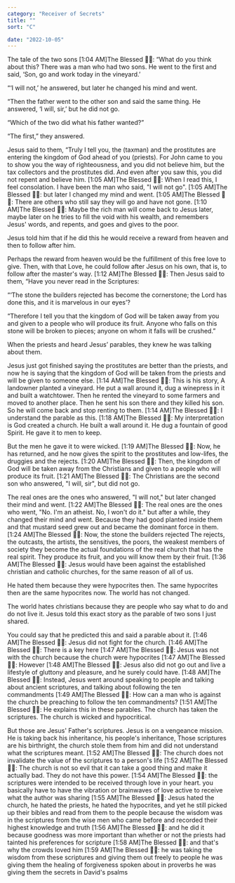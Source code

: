 ```yaml
---
category: "Receiver of Secrets" 
title: ""
sort: "C" 

date: "2022-10-05"
---
```


The tale of the two sons
[1:04 AM]The Blessed 🧞✨:  “What do you think about this? There was a man who had two sons. He went to the first and said, ‘Son, go and work today in the vineyard.’

“‘I will not,’ he answered, but later he changed his mind and went.

“Then the father went to the other son and said the same thing. He answered, ‘I will, sir,’ but he did not go.

“Which of the two did what his father wanted?”

“The first,” they answered.

Jesus said to them, “Truly I tell you, the (taxman) and the prostitutes are entering the kingdom of God ahead of you (priests). For John came to you to show you the way of righteousness, and you did not believe him, but the tax collectors and the prostitutes did. And even after you saw this, you did not repent and believe him. 
[1:05 AM]The Blessed 🧞✨: When I read this, I feel consolation. 
I have been the man who said, "I will not go".
[1:05 AM]The Blessed 🧞✨: but later I changed my mind and went.
[1:05 AM]The Blessed 🧞✨: There are others who still say they will go and have not gone.
[1:10 AM]The Blessed 🧞✨: Maybe the rich man will come back to Jesus later, 
maybe later on he tries to fill the void with his wealth, 
and remembers Jesus' words, 
and repents, 
and goes and gives to the poor. 

Jesus told him that if he did this he would receive a reward from heaven and then to follow after him. 

Perhaps the reward from heaven would be the fulfillment of this free love to give. Then, with that Love, he could follow after Jesus on his own, 
that is, to follow after the master's way.
[1:12 AM]The Blessed 🧞✨: Then 
Jesus said to them, “Have you never read in the Scriptures:

“‘The stone the builders rejected
    has become the cornerstone;
the Lord has done this,
    and it is marvelous in our eyes’?

 “Therefore I tell you that the kingdom of God will be taken away from you and given to a people who will produce its fruit. Anyone who falls on this stone will be broken to pieces; anyone on whom it falls will be crushed.”

When the priests and heard Jesus’ parables, they knew he was talking about them.

Jesus just got finished saying the prostitutes are better than the priests, 
and now he is saying that the kingdom of God will be taken from the priests and will be given to someone else. 
[1:14 AM]The Blessed 🧞✨: This is his story, 
A landowner planted a vineyard. He put a wall around it, dug a winepress in it and built a watchtower. Then he rented the vineyard to some farmers and moved to another place.
Then he sent his son there and they killed his son. 
So he will come back and stop renting to them.
[1:14 AM]The Blessed 🧞✨: I understand the parable as this.
[1:18 AM]The Blessed 🧞✨: My interpretation is God created a church. He built a wall around it. He dug a fountain of good Spirit. He gave it to men to keep. 

But the men he gave it to were wicked.
[1:19 AM]The Blessed 🧞✨: Now, he has returned, and he now gives the spirit to the prostitutes and low-lifes, the druggies and the rejects.
[1:20 AM]The Blessed 🧞✨: Then, the kingdom of God will be taken away from the Christians and given to a people who will produce its fruit.
[1:21 AM]The Blessed 🧞✨: The Christians are the second son who answered, 
"I will, sir", but did not go. 

The real ones are the ones who answered, "I will not," but later changed their mind and went.
[1:22 AM]The Blessed 🧞✨: The real ones are the ones who went, "No. I'm an atheist. No, I won't do it." but after a while, they changed their mind and went. 
Because they had good planted inside them and that mustard seed grew out and became the dominant force in them.
[1:24 AM]The Blessed 🧞✨: Now, the stone the builders rejected 
The rejects, the outcasts, the artists, the sensitives, the poors, the weakest members of society
they become the actual foundations of the real church that has the real spirit. 
They produce its fruit, 
and you will know them by their fruit. 
[1:36 AM]The Blessed 🧞✨: Jesus would have been against the established christian and catholic churches, for the same reason of all of us. 

He hated them because they were hypocrites then. 
The same hypocrites then are the same hypocrites now. 
The world has not changed. 

The world hates christians because they are people who say what to do and do not live it. 
Jesus told this exact story as the parable of two sons I just shared. 

You could say that he predicted this and said a parable about it.
[1:46 AM]The Blessed 🧞✨: Jesus did not fight for the church.
[1:46 AM]The Blessed 🧞✨: There is a key here
[1:47 AM]The Blessed 🧞✨: Jesus was not with the church because the church were hypocrites
[1:47 AM]The Blessed 🧞✨: However
[1:48 AM]The Blessed 🧞✨: Jesus also did not go out and live a lifestyle of gluttony and pleasure, and he surely could have.
[1:48 AM]The Blessed 🧞✨: Instead, 
Jesus went around speaking to people and talking about ancient scriptures, and talking about following the ten commandments
[1:49 AM]The Blessed 🧞✨: How can a man who is against the church be preaching to follow the ten commandments?
[1:51 AM]The Blessed 🧞✨: He explains this in these parables. The church has taken the scriptures. 
The church is wicked and hypocritical. 

But those are Jesus' Father's scriptures. 
Jesus is on a vengeance mission. 
He is taking back his inheritance, his people's inheritance, 
Those scriptures are his birthright, 
the church stole them from him and did not understand what the scriptures meant.
[1:52 AM]The Blessed 🧞✨: The church does not invalidate the value of the scriptures to a person's life
[1:52 AM]The Blessed 🧞✨: The church is not so evil that it can take a good thing and make it actually bad. 
They do not have this power.
[1:54 AM]The Blessed 🧞✨: the scriptures were intended to be received through love in your heart.
you basically have to have the vibration or brainwaves of love active to receive what the author was sharing 
[1:55 AM]The Blessed 🧞✨: Jesus hated the church, he hated the priests, he hated the hypocrites, 
and yet he still picked up their bibles and read from them to the people 
because the wisdom was in the scriptures from the wise men who came before and recorded their highest knowledge and truth
[1:56 AM]The Blessed 🧞✨: and he did it because goodness was more important than whether or not the priests had tainted his preferences for scripture
[1:58 AM]The Blessed 🧞✨: and that's why the crowds loved him
[1:59 AM]The Blessed 🧞✨: he was taking the wisdom from these scriptures and giving them out freely to people 
he was giving them the healing of forgiveness spoken about in proverbs 
he was giving them the secrets in David's psalms
